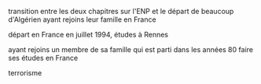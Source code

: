 transition entre les deux chapitres sur l'ENP et le départ de beaucoup d'Algérien ayant rejoins leur famille en France

départ en France en juillet 1994, études à Rennes

ayant rejoins un membre de sa famille qui est parti dans les années 80 faire ses études en France

terrorisme
